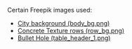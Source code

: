 Certain Freepik images used:

- [City background (body_bg.png)](https://www.freepik.com/free-photo/city_1175718.htm)
- [Concrete Texture rows (row_bg.png)](https://www.freepik.com/free-photo/solid-concrete-wall-textured-backdrop_17839221.htm)
- [Bullet Hole (table_header_1.png)](https://www.freepik.com/free-vector/bullet-hole-transparent-glass-abstract-background-with-grey-black-ornament_3796035.htm)